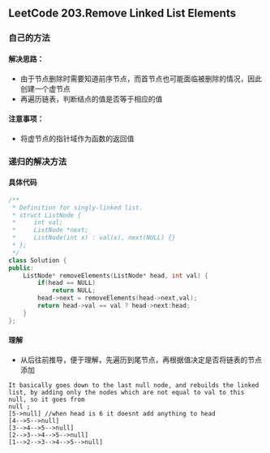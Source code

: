## LeetCode 203.Remove Linked List Elements

### 自己的方法
#### 解决思路：    
* 由于节点删除时需要知道前序节点，而首节点也可能面临被删除的情况，因此创建一个虚节点
* 再遍历链表，判断结点的值是否等于相应的值
#### 注意事项：
* 将虚节点的指针域作为函数的返回值

### 递归的解决方法
#### 具体代码
```c++
/**
 * Definition for singly-linked list.
 * struct ListNode {
 *     int val;
 *     ListNode *next;
 *     ListNode(int x) : val(x), next(NULL) {}
 * };
 */
class Solution {
public:
    ListNode* removeElements(ListNode* head, int val) {
        if(head == NULL)
            return NULL;
        head->next = removeElements(head->next,val);
        return head->val == val ? head->next:head;
    }
};
```
#### 理解
* 从后往前推导，便于理解，先遍历到尾节点，再根据值决定是否将链表的节点添加
```
It basically goes down to the last null node, and rebuilds the linked list, by adding only the nodes which are not equal to val to this null, so it goes from
null ;
[5->null] //when head is 6 it doesnt add anything to head
[4-->5-->null]
[3-->4-->5-->null]
[2-->3-->4-->5-->null]
[1-->2-->3-->4-->5-->null]
```
